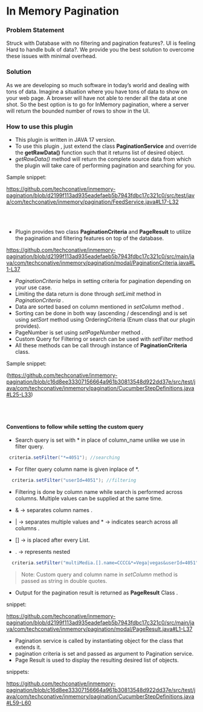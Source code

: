 # In Memory Pagination


### Problem Statement

Struck with Database with no filtering and pagination features?.
UI is feeling Hard to handle bulk of data?.
We provide you the best solution to overcome these issues with minimal overhead.

### Solution

As we are developing so much software in today’s world and dealing with tons of data.
Imagine a situation where you have tons of data to show on your web page.
A browser will have not able to render all the data at one shot.
So the best option is to go for InMemory pagination, where a server will return the bounded number of rows to show in the UI.


### How to use this plugin

- This plugin is written in JAVA 17 version.
- To use this plugin , just extend the class **PaginationService** and override the **getRawData()**  function such that it returns list of desired object.
- *getRawData()* method will return the complete source data from which the plugin will take care of performing pagination and searching for you.

Sample snippet:

https://github.com/techconative/inmemory-pagination/blob/d2199f113ad935eadefaeb5b7943fdbc17c321c0/src/test/java/com/techconative/inmemory/pagination/FeedService.java#L17-L32

<br> <br>

- Plugin provides two class **PaginationCriteria** and **PageResult**  to utilize the  pagination and filtering features on top of the database.

https://github.com/techconative/inmemory-pagination/blob/d2199f113ad935eadefaeb5b7943fdbc17c321c0/src/main/java/com/techconative/inmemory/pagination/modal/PaginationCriteria.java#L1-L37

- *PaginationCriteria* helps in setting criteria for pagination depending on your use case.
- Limiting the data return  is done through *setLimit* method in *PaginationCriteria* .
- Data are sorted based on column mentioned in *setColumn* method .
- Sorting can be done in both way (ascending / descending) and is set using *setSort* method using OrderingCriteria (Enum class that our plugin provides).
- PageNumber  is set using *setPageNumber* method .
- Custom Query for Filtering or search can be used with *setFilter* method
- All these methods can be call through instance of **PaginationCriteria** class.

Sample snippet:

(https://github.com/techconative/inmemory-pagination/blob/c16d8ee33307156664a961b30813548d922dd37e/src/test/java/com/techconative/inmemory/pagination/CucumberStepDefinitions.java#L25-L33)

<br> <br>

#### Conventions to follow while setting the custom query

- Search query is set with * in place of column_name unlike we use in filter query.

```java
 criteria.setFilter("*=4051"); //searching
```

- For  filter query column name is given inplace of *.

```java
  criteria.setFilter("userId=4051"); //filtering
```

- Filtering is done by column name while search is performed across columns. Multiple values can be supplied at the same time.

- & -> separates column names .
- | -> separates multiple values and * -> indicates search across all columns .
- [] -> is placed after every List.
- . -> represents nested

```java
  criteria.setFilter("multiMedia.[].name=CCCC&*=Vega|vegas&userId=4051");
```

> Note:  Custom query and column name in *setColumn* method is passed as string in double quotes.

- Output for the pagination result is returned as  **PageResult** Class .

snippet:

https://github.com/techconative/inmemory-pagination/blob/d2199f113ad935eadefaeb5b7943fdbc17c321c0/src/main/java/com/techconative/inmemory/pagination/modal/PageResult.java#L1-L37

- Pagination service is called by instantiating object for the class that extends it.
- pagination criteria is set and passed as argument to Pagination service.
- Page Result is used to display the resulting desired list of objects.

snippets:

https://github.com/techconative/inmemory-pagination/blob/c16d8ee33307156664a961b30813548d922dd37e/src/test/java/com/techconative/inmemory/pagination/CucumberStepDefinitions.java#L59-L60
